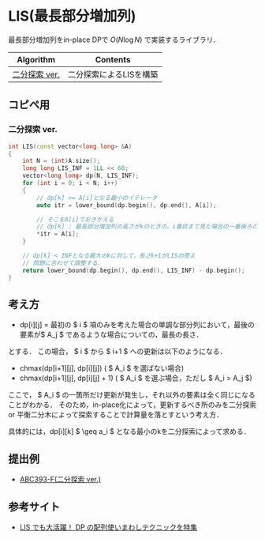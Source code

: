 # LIS(最長部分増加列)
最長部分増加列をin-place DPで $O(N \log N)$ で実装するライブラリ．

|  Algorithm  |  Contents  |
| ---- | ----|
|  [二分探索 ver.]()  |  二分探索によるLISを構築  |

## コピペ用

### 二分探索 ver.
```c++
int LIS(const vector<long long> &A)
{
    int N = (int)A.size();
    long long LIS_INF = 1LL << 60;
    vector<long long> dp(N, LIS_INF);
    for (int i = 0; i < N; i++)
    {
        // dp[k] >= A[i]となる最小のイテレータ
        auto itr = lower_bound(dp.begin(), dp.end(), A[i]);

        // そこをA[i]でおきかえる
        // dp[k] : 最長部分増加列の長さがkのときの，i番目まで見た場合の一番後ろの数
        *itr = A[i];
    }

    // dp[k] < INFとなる最大のkに対して，長さk+1がLISの答え
    // 問題に合わせて調整する．
    return lower_bound(dp.begin(), dp.end(), LIS_INF) - dp.begin();
}
```


## 考え方
- dp[i][j] = 最初の $ i $ 項のみを考えた場合の単調な部分列において，最後の要素が$ A_j $ であるような場合についての，最長の長さ．

とする．
この場合， $ i $ から $ i+1 $ への更新は以下のようになる．

- chmax(dp[i+1][j], dp[i][j]) ( $ A_i $ を選ばない場合)
- chmax(dp[i+1][j], dp[i][j] + 1) ( $ A_i $ を選ぶ場合，ただし $ A_i > A_j $)

ここで， $ A_i $ の一箇所だけ更新が発生し，それ以外の要素は全く同じになることがわかる．
そのため，in-place化によって，更新するべき所のみを二分探索 or 平衡二分木によって探索することで計算量を落とすという考え方．

具体的には，dp[i][k] $ \geq a_i $ となる最小のkを二分探索によって求める．

## 提出例
- [ABC393-F(二分探索 ver.)](https://atcoder.jp/contests/abc393/submissions/62848409)

## 参考サイト
- [LIS でも大活躍！ DP の配列使いまわしテクニックを特集](https://qiita.com/drken/items/68b8503ad4ffb469624c#3-lis-%E3%81%AE%E8%A7%A3%E6%B3%951-%E4%BA%8C%E5%88%86%E6%8E%A2%E7%B4%A2-ver)